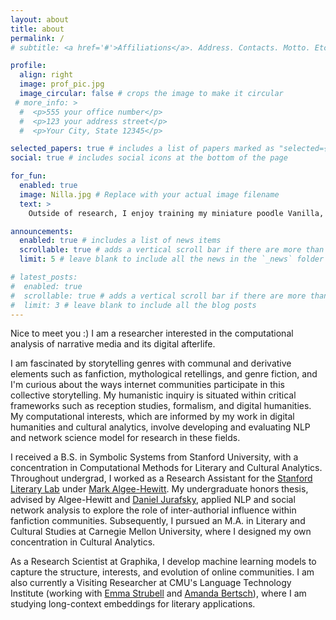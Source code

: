 ```yaml
---
layout: about
title: about
permalink: /
# subtitle: <a href='#'>Affiliations</a>. Address. Contacts. Motto. Etc.

profile:
  align: right
  image: prof_pic.jpg
  image_circular: false # crops the image to make it circular
 # more_info: >
  #  <p>555 your office number</p>
  #  <p>123 your address street</p>
  #  <p>Your City, State 12345</p>

selected_papers: true # includes a list of papers marked as "selected={true}"
social: true # includes social icons at the bottom of the page

for_fun:
  enabled: true
  image: Nilla.jpg # Replace with your actual image filename
  text: >
    Outside of research, I enjoy training my miniature poodle Vanilla, dabbling in artistic pursuits, and exploring the outdoors. I've mostly stuck to physical activities that involve stiff boots--such as hiking and snowboarding--after an escapade with the [Stanford Climbing Team](https://www.instagram.com/stanfordclimbingteam/) resulted in a permanently broken foot (which apparently doesn't make you eligible for the paralympics). When I'm too lazy to venture outside, I write [music](https://youtu.be/KSsZinwyk3U) and practice visual art.

announcements:
  enabled: true # includes a list of news items
  scrollable: true # adds a vertical scroll bar if there are more than 3 news items
  limit: 5 # leave blank to include all the news in the `_news` folder

# latest_posts:
#  enabled: true
#  scrollable: true # adds a vertical scroll bar if there are more than 3 new posts items
#  limit: 3 # leave blank to include all the blog posts
---
```


Nice to meet you :) I am a researcher interested in the computational analysis of narrative media and its digital afterlife.

I am fascinated by storytelling genres with communal and derivative elements such as fanfiction, mythological retellings, and genre fiction, and I'm curious about the ways internet communities participate in this collective storytelling. My humanistic inquiry is situated within critical frameworks such as reception studies, formalism, and digital humanities. My computational interests, which are informed by my work in digital humanities and cultural analytics, involve developing and evaluating NLP and network science model for research in these fields.

I received a B.S. in Symbolic Systems from Stanford University, with a concentration in Computational Methods for Literary and Cultural Analytics. Throughout undergrad, I worked as a Research Assistant for the [Stanford Literary Lab](https://litlab.stanford.edu/) under [Mark Algee-Hewitt](http://markalgeehewitt.org/). My undergraduate honors thesis, advised by Algee-Hewitt and [Daniel Jurafsky](https://web.stanford.edu/~jurafsky/), applied NLP and social network analysis to explore the role of inter-authorial influence within fanfiction communities. Subsequently, I pursued an M.A. in Literary and Cultural Studies at Carnegie Mellon University, where I designed my own concentration in Cultural Analytics.

As a Research Scientist at Graphika, I develop machine learning models to capture the structure, interests, and evolution of online communities. I am also currently a Visiting Researcher at CMU's Language Technology Institute (working with [Emma Strubell](https://strubell.github.io/) and [Amanda Bertsch](https://www.cs.cmu.edu/~abertsch/)), where I am studying long-context embeddings for literary applications. 
